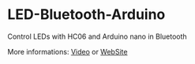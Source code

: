 # LED-Bluetooth-Arduino
Control LEDs with HC06 and Arduino nano in Bluetooth

More informations: [Video](https://youtu.be/ZSdsAD4EmPM) or [WebSite](https://gammatroniques.fr/controller-des-leds-a-distance)
